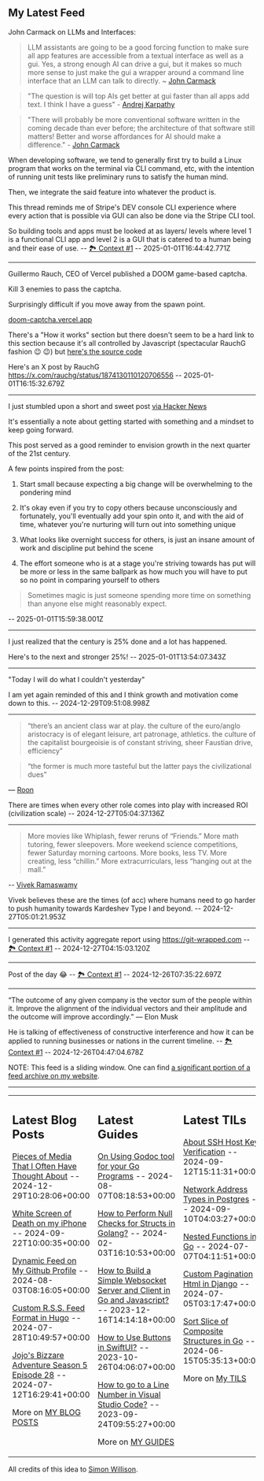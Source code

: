 ## My Latest Feed

<!-- feed starts -->
John Carmack on LLMs and Interfaces:

> LLM assistants are going to be a good forcing function to make sure all app features are accessible from a textual interface as well as a gui. Yes, a strong enough AI can drive a gui, but it makes so much more sense to just make the gui a wrapper around a command line interface that an LLM can talk to directly. ~ [John Carmack](https://x.com/ID_AA_Carmack/status/1874124927130886501)

> "The question is will top AIs get better at gui faster than all apps add text. I think I have a guess" - [Andrej Karpathy](https://x.com/karpathy/status/1874150440289657237)

> "There will probably be more conventional software written in the coming decade than ever before; the architecture of that software still matters! Better and worse affordances for AI should make a difference." - [John Carmack](https://x.com/ID_AA_Carmack/status/1874491960737792172)

When developing software, we tend to generally first try to build a Linux program that works on the terminal via CLI command, etc, with the intention of running unit tests like preliminary runs to satisfy the human mind.

Then, we integrate the said feature into whatever the product is.

This thread reminds me of Stripe's DEV console CLI experience where every action that is possible via GUI can also be done via the Stripe CLI tool.

So building tools and apps must be looked at as layers/ levels where level 1 is a functional CLI app and level 2 is a GUI that is catered to a human being and their ease of use. -- [🏞️ Context #1](https://cpx.tnvmadhav.me/content/image/content-images/image_nbjr7EI.png) -- 2025-01-01T16:44:42.771Z

---

Guillermo Rauch, CEO of Vercel published a DOOM game-based captcha.

Kill 3 enemies to pass the captcha.

Surprisingly difficult if you move away from the spawn point.

[doom-captcha.vercel.app](https://doom-captcha.vercel.app)

There's a "How it works" section but there doesn't seem to be a hard link to this section because it's all controlled by Javascript (spectacular RauchG fashion :wink: :wink:) but [here's the source code](https://github.com/rauchg/doom-captcha)


Here's an X post by RauchG
https://x.com/rauchg/status/1874130110120706556  -- 2025-01-01T16:15:32.679Z

---

I just stumbled upon a short and sweet post [via Hacker News](https://allenpike.com/2024/an-unreasonable-amount-of-time)

It's essentially a note about getting started with something and a mindset to keep going forward.

This post served as a good reminder to envision growth in the next quarter of the 21st century.

A few points inspired from the post:

1. Start small because expecting a big change will be overwhelming to the pondering mind

2. It's okay even if you try to copy others because unconsciously and fortunately, you'll eventually add your spin onto it, and with the aid of time, whatever you're nurturing will turn out into something unique

3. What looks like overnight success for others, is just an insane amount of work and discipline put behind the scene

4. The effort someone who is at a stage you're striving towards has put will be more or less in the same ballpark as how much you will have to put so no point in comparing yourself to others

> Sometimes magic is just someone spending more time on something than anyone else might reasonably expect.

  -- 2025-01-01T15:59:38.001Z

---

I just realized that the century is 25% done and a lot has happened. 

Here's to the next and stronger 25%!  -- 2025-01-01T13:54:07.343Z

---

"Today I will do what I couldn't yesterday"

I am yet again reminded of this and I think growth and motivation come down to this.  -- 2024-12-29T09:51:08.998Z

---

> “there’s an ancient class war at play. the culture of the euro/anglo aristocracy is of elegant leisure, art patronage, athletics. the culture of the capitalist bourgeoisie is of constant striving, sheer Faustian drive, efficiency”

> “the former is much more tasteful but the latter pays the civilizational dues”

— [Roon](https://x.com/tszzl/status/1872477047085482442)

There are times when every other role comes into play with increased ROI (civilization scale)  -- 2024-12-27T05:04:37.136Z

---

> More movies like Whiplash, fewer reruns of “Friends.” More math tutoring, fewer sleepovers. More weekend science competitions, fewer Saturday morning cartoons. More books, less TV. More creating, less “chillin.” More extracurriculars, less “hanging out at the mall.”

-- [Vivek Ramaswamy](https://x.com/VivekGRamaswamy/status/1872312139945234507)


Vivek believes these are the times (of acc) where humans need to go harder to push humanity towards Kardeshev Type I and beyond.  -- 2024-12-27T05:01:21.953Z

---

I generated this activity aggregate report using https://git-wrapped.com -- [🏞️ Context #1](https://cpx.tnvmadhav.me/content/image/content-images/image_XFrLK1L.png) -- 2024-12-27T04:15:03.120Z

---

Post of the day 😂 -- [🏞️ Context #1](https://cpx.tnvmadhav.me/content/image/content-images/image_YweXi6C.png) -- 2024-12-26T07:35:22.697Z

---

“The outcome of any given company is the vector sum of the people within it. Improve the alignment of the individual vectors and their amplitude and the outcome will improve accordingly.” — Elon Musk


He is talking of effectiveness of constructive interference and how it can be applied to running businesses or nations in the current timeline. -- [🏞️ Context #1](https://cpx.tnvmadhav.me/content/image/content-images/image_I8R66hf.jpeg) -- 2024-12-26T04:47:04.678Z
<!-- feed ends -->

NOTE: This feed is a sliding window. One can find [a significant portion of a feed archive on my website](https://tnvmadhav.me/feed/).

---


<table><tr><td valign="top" width="33%">

## Latest Blog Posts

<!-- blog starts -->
[Pieces of Media That I Often Have Thought About](https://tnvmadhav.me/blog/pieces-of-media-that-i-often-have-thought-about/) -- 2024-12-29T10:28:06+00:00

[White Screen of Death on my iPhone](https://tnvmadhav.me/blog/white-screen-of-death-on-my-iphone/) -- 2024-09-22T10:00:35+00:00

[Dynamic Feed on My Github Profile](https://tnvmadhav.me/blog/dynamic-feed-on-my-github-profile/) -- 2024-08-03T08:16:05+00:00

[Custom R.S.S. Feed Format in Hugo](https://tnvmadhav.me/blog/custom-rss-feed-format-in-hugo/) -- 2024-07-28T10:49:57+00:00

[Jojo's Bizzare Adventure Season 5 Episode 28](https://tnvmadhav.me/blog/jojos-bizzare-adventure-season-5-episode-28/) -- 2024-07-12T16:29:41+00:00

More on [MY BLOG POSTS](https://tnvmadhav.me/blog/)
<!-- blog ends -->

</td><td valign="top" width="34%">

## Latest Guides

<!-- guide starts -->
[On Using Godoc tool for your Go Programs](https://tnvmadhav.me/guides/on-using-godoc-tool/) -- 2024-08-07T08:18:53+00:00

[How to Perform Null Checks for Structs in Golang?](https://tnvmadhav.me/guides/how-to-perform-null-checks-for-structs-in-golang/) -- 2024-02-03T16:10:53+00:00

[How to Build a Simple Websocket Server and Client in Go and Javascript?](https://tnvmadhav.me/guides/how-to-build-a-simple-websocket-server-and-client-in-go/) -- 2023-12-16T14:14:18+00:00

[How to Use Buttons in SwiftUI?](https://tnvmadhav.me/guides/how-to-use-buttons-in-swiftui/) -- 2023-10-26T04:06:07+00:00

[How to go to a Line Number in Visual Studio Code?](https://tnvmadhav.me/guides/how-to-go-to-line-in-visual-studio-code/) -- 2023-09-24T09:55:27+00:00

More on [MY GUIDES](https://tnvmadhav.me/guides/)
<!-- guide ends -->

</td><td valign="top" width="33%">

## Latest TILs

<!-- til starts -->
[About SSH Host Key Verification](https://tnvmadhav.me/til/ssh-host-key-verification/) -- 2024-09-12T15:11:31+00:00

[Network Address Types in Postgres](https://tnvmadhav.me/til/network-address-types-in-postgres/) -- 2024-09-10T04:03:27+00:00

[Nested Functions in Go](https://tnvmadhav.me/til/nested-functions-in-go/) -- 2024-07-07T04:11:51+00:00

[Custom Pagination Html in Django](https://tnvmadhav.me/til/custom-pagination-html-in-django/) -- 2024-07-05T03:17:47+00:00

[Sort Slice of Composite Structures in Go](https://tnvmadhav.me/til/sort-slice-of-composite-structures-in-go/) -- 2024-06-15T05:35:13+00:00

More on [My TILS](https://tnvmadhav.me/til/)
<!-- til ends -->

</td></tr></table>


All credits of this idea to [Simon Willison](https://github.com/simonw/simonw/).